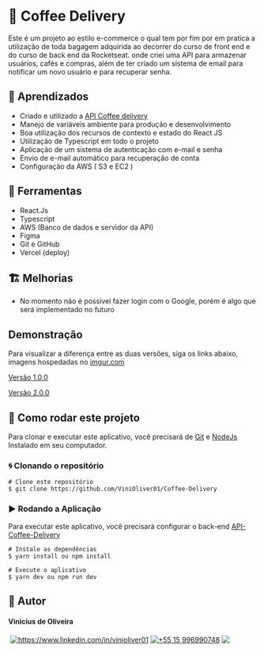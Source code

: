 
# 🚀 Coffee Delivery

Este é um projeto ao estilo e-commerce o qual tem por fim por em pratica a utilização de toda bagagem adquirida ao decorrer do curso de front end e do curso de back end da Rocketseat. onde criei uma API para armazenar usuários, cafés e compras, além de ter criado um sistema de email para notificar um novo usuário e para recuperar senha.



## 📒 Aprendizados

- Criado e utilizado a [API Coffee delivery](https://github.com/ViniOliver01/coffee-delivery-api)
- Manejo de variáveis ambiente para produção e desenvolvimento
- Boa utilização dos recursos de contexto e estado do React JS
- Utilização de Typescript em todo o projeto
- Aplicação de um sistema de autenticação com e-mail e senha
- Envio de e-mail automático para recuperação de conta
- Configuração da AWS ( S3 e EC2 )

## 🔨 Ferramentas

- React.Js
- Typescript
- AWS (Banco de dados e servidor da API)
- Figma
- Git e GitHub
- Vercel (deploy)
## 🏗️ Melhorias

- No momento não é possível fazer login com o Google, porém é algo que será implementado no futuro

## Demonstração 
Para visualizar a diferença entre as duas versões, siga os links abaixo, imagens hospedadas no [imgur.com](https://imgur.com/)

[Versão 1.0.0](https://imgur.com/a/ANSFZ4N)

[Versão 2.0.0](https://imgur.com/a/BTp5zbC)

## 📁 Como rodar este projeto

Para clonar e executar este aplicativo, você precisará de [Git](https://git-scm.com) e [NodeJs](https://nodejs.org/en/) Instalado em seu computador.

### 🌀 Clonando o repositório
```
# Clone este repositório
$ git clone https://github.com/ViniOliver01/Coffee-Delivery
```

### ▶️ Rodando a Aplicação

Para executar este aplicativo, você precisará configurar o back-end [API-Coffee-Delivery](https://github.com/ViniOliver01/coffee-delivery-api)

```
# Instale as dependências
$ yarn install ou npm install

# Execute o aplicativo
$ yarn dev ou npm run dev
```
## 🧑 Autor

<h4>Vinicius de Oliveira</h4>
  <a href="mailto:vinioliver.dev@gmail.com?" target="blank"><img align="center" src="https://img.shields.io/badge/Gmail-D14836?style=for-the-badge&logo=gmail&logoColor=white" alt=""/></a>
    <a href="https://www.linkedin.com/in/vinioliver01" target="blank"><img align="center" src="https://img.shields.io/badge/LinkedIn-0077B5?style=for-the-badge&logo=linkedin&logoColor=white" alt="https://www.linkedin.com/in/vinioliver01"/></a>
    <a href="https://wa.me/5515996990748" target="blank"><img align="center" src="https://img.shields.io/badge/WhatsApp-25D366?style=for-the-badge&logo=whatsapp&logoColor=white" alt="+55 15 996990748"/></a>
    <a href="https://github.com/ViniOliver01" target="_blank"><img align="center" src="https://img.shields.io/badge/github.io-gray?style=for-the-badge&logo=github&logoColor=white" ></a>
